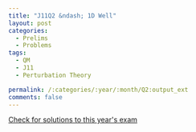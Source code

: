 ```yaml
---
title: "J11Q2 &ndash; 1D Well"
layout: post
categories:
  - Prelims
  - Problems
tags:
  - QM
  - J11
  - Perturbation Theory

permalink: /:categories/:year/:month/Q2:output_ext
comments: false
---
```

<object data="2011J2Q.pdf" type="application/pdf" width="100%" height="500"></object>
<div class="message"><a href='https://princetonprelim.com/prelim/26/'>Check for solutions to this year's exam</a></div>